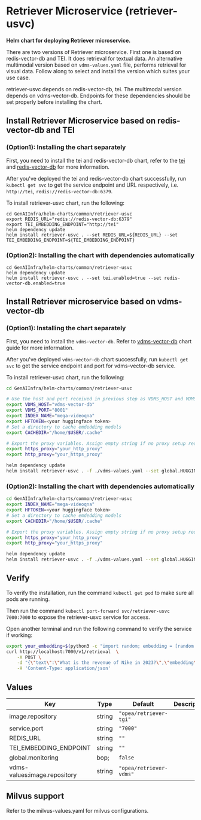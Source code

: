 # Retriever Microservice (retriever-usvc)

**Helm chart for deploying Retriever microservice.**

There are two versions of Retriever microservice. First one is based on redis-vector-db and TEI. It does retrieval for textual data. An alternative multimodal version based on `vdms-values.yaml` file, performs retrieval for visual data. Follow along to select and install the version which suites your use case.

retriever-usvc depends on redis-vector-db, tei. The multimodal version depends on vdms-vector-db. Endpoints for these dependencies should be set properly before installing the chart.

## Install Retriever Microservice based on redis-vector-db and TEI

### (Option1): Installing the chart separately

First, you need to install the tei and redis-vector-db chart, refer to the [tei](../tei/README.md) and [redis-vector-db](../redis-vector-db/README.md) for more information.

After you've deployed the tei and redis-vector-db chart successfully, run `kubectl get svc` to get the service endpoint and URL respectively, i.e. `http://tei`, `redis://redis-vector-db:6379`.

To install retriever-usvc chart, run the following:

```console
cd GenAIInfra/helm-charts/common/retriever-usvc
export REDIS_URL="redis://redis-vector-db:6379"
export TEI_EMBEDDING_ENDPOINT="http://tei"
helm dependency update
helm install retriever-usvc . --set REDIS_URL=${REDIS_URL} --set TEI_EMBEDDING_ENDPOINT=${TEI_EMBEDDING_ENDPOINT}
```

### (Option2): Installing the chart with dependencies automatically

```console
cd GenAIInfra/helm-charts/common/retriever-usvc
helm dependency update
helm install retriever-usvc . --set tei.enabled=true --set redis-vector-db.enabled=true
```

## Install Retriever microservice based on vdms-vector-db

### (Option1): Installing the chart separately

First, you need to install the `vdms-vector-db`. Refer to [vdms-vector-db](../vdms-vector-db) chart guide for more information.

After you've deployed `vdms-vector-db` chart successfully, run `kubectl get svc` to get the service endpoint and port for vdms-vector-db service.

To install retriever-usvc chart, run the following:

```bash
cd GenAIInfra/helm-charts/common/retriever-usvc

# Use the host and port received in previous step as VDMS_HOST and VDMS_PORT.
export VDMS_HOST="vdms-vector-db"
export VDMS_PORT="8001"
export INDEX_NAME="mega-videoqna"
export HFTOKEN=<your huggingface token>
# Set a directory to cache emdedding models
export CACHEDIR="/home/$USER/.cache"

# Export the proxy variables. Assign empty string if no proxy setup required.
export https_proxy="your_http_proxy"
export http_proxy="your_https_proxy"

helm dependency update
helm install retriever-usvc . -f ./vdms-values.yaml --set global.HUGGINGFACEHUB_API_TOKEN=${HFTOKEN} --set indexName=${INDEX_NAME} --set global.cacheUseHostPath=${CACHEDIR} --set global.https_proxy=${https_proxy} --set global.http_proxy=${http_proxy}

```

### (Option2): Installing the chart with dependencies automatically

```bash
cd GenAIInfra/helm-charts/common/retriever-usvc
export INDEX_NAME="mega-videoqna"
export HFTOKEN=<your huggingface token>
# Set a directory to cache emdedding models
export CACHEDIR="/home/$USER/.cache"

# Export the proxy variables. Assign empty string if no proxy setup required.
export https_proxy="your_http_proxy"
export http_proxy="your_https_proxy"

helm dependency update
helm install retriever-usvc . -f ./vdms-values.yaml --set global.HUGGINGFACEHUB_API_TOKEN=${HFTOKEN} --set indexName=${INDEX_NAME} --set global.cacheUseHostPath=${CACHEDIR} --set vdms-vector-db.enabled=true --set global.https_proxy=${https_proxy} --set global.http_proxy=${http_proxy}
```

## Verify

To verify the installation, run the command `kubectl get pod` to make sure all pods are running.

Then run the command `kubectl port-forward svc/retriever-usvc 7000:7000` to expose the retriever-usvc service for access.

Open another terminal and run the following command to verify the service if working:

```bash
export your_embedding=$(python3 -c "import random; embedding = [random.uniform(-1, 1) for _ in range(768)]; print(embedding)")
curl http://localhost:7000/v1/retrieval  \
    -X POST \
    -d "{\"text\":\"What is the revenue of Nike in 2023?\",\"embedding\":${your_embedding}}" \
    -H 'Content-Type: application/json'
```

## Values

| Key                          | Type   | Default                 | Description |
| ---------------------------- | ------ | ----------------------- | ----------- |
| image.repository             | string | `"opea/retriever-tgi"`  |             |
| service.port                 | string | `"7000"`                |             |
| REDIS_URL                    | string | `""`                    |             |
| TEI_EMBEDDING_ENDPOINT       | string | `""`                    |             |
| global.monitoring            | bop;   | `false`                 |             |
| vdms-values:image.repository | string | `"opea/retriever-vdms"` |             |

## Milvus support

Refer to the milvus-values.yaml for milvus configurations.
